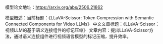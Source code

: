 模型论文地址：https://arxiv.org/abs/2506.21862

模型概述：当前标题：《LLaVA-Scissor: Token Compression with Semantic Connected Components for Video LLMs》
中文文章标题：《LLaVA-Scissor：视频LLM的基于语义连接组件的标记压缩》
文章内容：提出LLaVA-Scissor方法，通过语义连接组件进行视频语言模型的标记压缩，提升效率。
